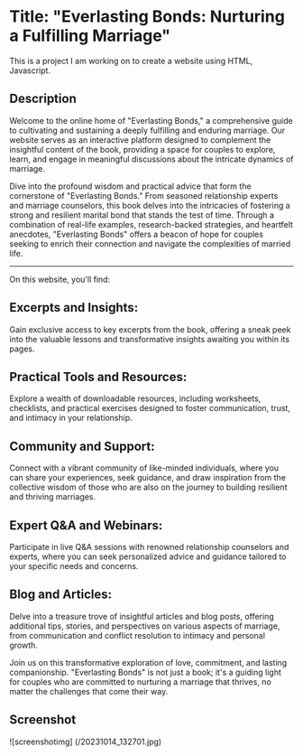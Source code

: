# Title: "Everlasting Bonds: Nurturing a Fulfilling Marriage"
This is a project I am working on to create a website using HTML, Javascript.

## Description

Welcome to the online home of "Everlasting Bonds," a comprehensive guide to cultivating and sustaining a deeply fulfilling and enduring marriage. Our website serves as an interactive platform designed to complement the insightful content of the book, providing a space for couples to explore, learn, and engage in meaningful discussions about the intricate dynamics of marriage.

Dive into the profound wisdom and practical advice that form the cornerstone of "Everlasting Bonds." From seasoned relationship experts and marriage counselors, this book delves into the intricacies of fostering a strong and resilient marital bond that stands the test of time. Through a combination of real-life examples, research-backed strategies, and heartfelt anecdotes, "Everlasting Bonds" offers a beacon of hope for couples seeking to enrich their connection and navigate the complexities of married life.

***

On this website, you'll find:

## Excerpts and Insights: 
Gain exclusive access to key excerpts from the book, offering a sneak peek into the valuable lessons and transformative insights awaiting you within its pages.

## Practical Tools and Resources:
Explore a wealth of downloadable resources, including worksheets, checklists, and practical exercises designed to foster communication, trust, and intimacy in your relationship.

## Community and Support: 
Connect with a vibrant community of like-minded individuals, where you can share your experiences, seek guidance, and draw inspiration from the collective wisdom of those who are also on the journey to building resilient and thriving marriages.

## Expert Q&A and Webinars:
Participate in live Q&A sessions with renowned relationship counselors and experts, where you can seek personalized advice and guidance tailored to your specific needs and concerns.

## Blog and Articles: 
Delve into a treasure trove of insightful articles and blog posts, offering additional tips, stories, and perspectives on various aspects of marriage, from communication and conflict resolution to intimacy and personal growth.

Join us on this transformative exploration of love, commitment, and lasting companionship. "Everlasting Bonds" is not just a book; it's a guiding light for couples who are committed to nurturing a marriage that thrives, no matter the challenges that come their way.

## Screenshot
![screenshotimg] (/20231014_132701.jpg)




